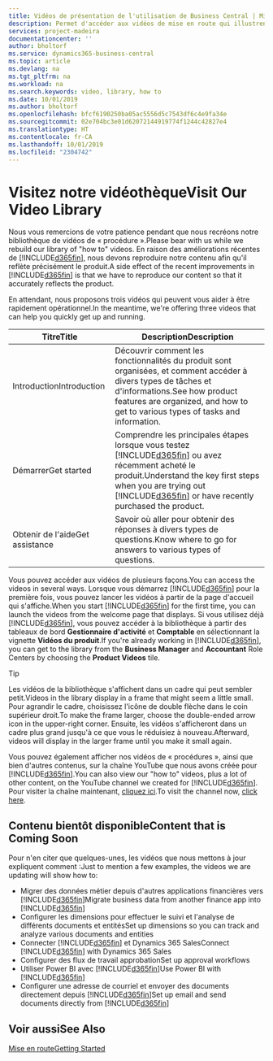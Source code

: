 ```yaml
---
title: Vidéos de présentation de l'utilisation de Business Central | Microsoft Docs
description: Permet d'accéder aux vidéos de mise en route qui illustrent comment effectuer des tâches courantes.
services: project-madeira
documentationcenter: ''
author: bholtorf
ms.service: dynamics365-business-central
ms.topic: article
ms.devlang: na
ms.tgt_pltfrm: na
ms.workload: na
ms.search.keywords: video, library, how to
ms.date: 10/01/2019
ms.author: bholtorf
ms.openlocfilehash: bfcf6190250ba05ac5556d5c7543df6c4e9fa34e
ms.sourcegitcommit: 02e704bc3e01d62072144919774f1244c42827e4
ms.translationtype: HT
ms.contentlocale: fr-CA
ms.lasthandoff: 10/01/2019
ms.locfileid: "2304742"
---
```

# <a name="visit-our-video-library"></a><span data-ttu-id="a2a0e-103">Visitez notre vidéothèque</span><span class="sxs-lookup"><span data-stu-id="a2a0e-103">Visit Our Video Library</span></span>
<span data-ttu-id="a2a0e-104">Nous vous remercions de votre patience pendant que nous recréons notre bibliothèque de vidéos de « procédure ».</span><span class="sxs-lookup"><span data-stu-id="a2a0e-104">Please bear with us while we rebuild our library of "how to" videos.</span></span> <span data-ttu-id="a2a0e-105">En raison des améliorations récentes de [!INCLUDE[d365fin](includes/d365fin_md.md)], nous devons reproduire notre contenu afin qu'il reflète précisément le produit.</span><span class="sxs-lookup"><span data-stu-id="a2a0e-105">A side effect of the recent improvements in [!INCLUDE[d365fin](includes/d365fin_md.md)] is that we have to reproduce our content so that it accurately reflects the product.</span></span>

<span data-ttu-id="a2a0e-106">En attendant, nous proposons trois vidéos qui peuvent vous aider à être rapidement opérationnel.</span><span class="sxs-lookup"><span data-stu-id="a2a0e-106">In the meantime, we're offering three videos that can help you quickly get up and running.</span></span>

|<span data-ttu-id="a2a0e-107">Titre</span><span class="sxs-lookup"><span data-stu-id="a2a0e-107">Title</span></span>|<span data-ttu-id="a2a0e-108">Description</span><span class="sxs-lookup"><span data-stu-id="a2a0e-108">Description</span></span>|
|----|----|
|<span data-ttu-id="a2a0e-109">Introduction</span><span class="sxs-lookup"><span data-stu-id="a2a0e-109">Introduction</span></span>|<span data-ttu-id="a2a0e-110">Découvrir comment les fonctionnalités du produit sont organisées, et comment accéder à divers types de tâches et d'informations.</span><span class="sxs-lookup"><span data-stu-id="a2a0e-110">See how product features are organized, and how to get to various types of tasks and information.</span></span>|
|<span data-ttu-id="a2a0e-111">Démarrer</span><span class="sxs-lookup"><span data-stu-id="a2a0e-111">Get started</span></span>|<span data-ttu-id="a2a0e-112">Comprendre les principales étapes lorsque vous testez [!INCLUDE[d365fin](includes/d365fin_md.md)] ou avez récemment acheté le produit.</span><span class="sxs-lookup"><span data-stu-id="a2a0e-112">Understand the key first steps when you are trying out [!INCLUDE[d365fin](includes/d365fin_md.md)] or have recently purchased the product.</span></span> |
|<span data-ttu-id="a2a0e-113">Obtenir de l'aide</span><span class="sxs-lookup"><span data-stu-id="a2a0e-113">Get assistance</span></span>|<span data-ttu-id="a2a0e-114">Savoir où aller pour obtenir des réponses à divers types de questions.</span><span class="sxs-lookup"><span data-stu-id="a2a0e-114">Know where to go for answers to various types of questions.</span></span>|

<span data-ttu-id="a2a0e-115">Vous pouvez accéder aux vidéos de plusieurs façons.</span><span class="sxs-lookup"><span data-stu-id="a2a0e-115">You can access the videos in several ways.</span></span> <span data-ttu-id="a2a0e-116">Lorsque vous démarrez [!INCLUDE[d365fin](includes/d365fin_md.md)] pour la première fois, vous pouvez lancer les vidéos à partir de la page d'accueil qui s'affiche.</span><span class="sxs-lookup"><span data-stu-id="a2a0e-116">When you start [!INCLUDE[d365fin](includes/d365fin_md.md)] for the first time, you can launch the videos from the welcome page that displays.</span></span> <span data-ttu-id="a2a0e-117">Si vous utilisez déjà [!INCLUDE[d365fin](includes/d365fin_md.md)], vous pouvez accéder à la bibliothèque à partir des tableaux de bord **Gestionnaire d'activité** et **Comptable** en sélectionnant la vignette **Vidéos du produit**.</span><span class="sxs-lookup"><span data-stu-id="a2a0e-117">If you're already working in [!INCLUDE[d365fin](includes/d365fin_md.md)], you can get to the library from the **Business Manager** and **Accountant** Role Centers by choosing the **Product Videos** tile.</span></span>

> [!Tip]  
> <span data-ttu-id="a2a0e-118">Les vidéos de la bibliothèque s'affichent dans un cadre qui peut sembler petit.</span><span class="sxs-lookup"><span data-stu-id="a2a0e-118">Videos in the library display in a frame that might seem a little small.</span></span> <span data-ttu-id="a2a0e-119">Pour agrandir le cadre, choisissez l'icône de double flèche dans le coin supérieur droit.</span><span class="sxs-lookup"><span data-stu-id="a2a0e-119">To make the frame larger, choose the double-ended arrow icon in the upper-right corner.</span></span> <span data-ttu-id="a2a0e-120">Ensuite, les vidéos s'afficheront dans un cadre plus grand jusqu'à ce que vous le réduisiez à nouveau.</span><span class="sxs-lookup"><span data-stu-id="a2a0e-120">Afterward, videos will display in the larger frame until you make it small again.</span></span>

<span data-ttu-id="a2a0e-121">Vous pouvez également afficher nos vidéos de « procédures », ainsi que bien d'autres contenus, sur la chaîne YouTube que nous avons créée pour [!INCLUDE[d365fin](includes/d365fin_md.md)].</span><span class="sxs-lookup"><span data-stu-id="a2a0e-121">You can also view our "how to" videos, plus a lot of other content, on the YouTube channel we created for [!INCLUDE[d365fin](includes/d365fin_md.md)].</span></span> <span data-ttu-id="a2a0e-122">Pour visiter la chaîne maintenant, [cliquez ici](https://go.microsoft.com/fwlink/?linkid=851533).</span><span class="sxs-lookup"><span data-stu-id="a2a0e-122">To visit the channel now, [click here](https://go.microsoft.com/fwlink/?linkid=851533).</span></span>

## <a name="content-that-is-coming-soon"></a><span data-ttu-id="a2a0e-123">Contenu bientôt disponible</span><span class="sxs-lookup"><span data-stu-id="a2a0e-123">Content that is Coming Soon</span></span>
<span data-ttu-id="a2a0e-124">Pour n'en citer que quelques-unes, les vidéos que nous mettons à jour expliquent comment :</span><span class="sxs-lookup"><span data-stu-id="a2a0e-124">Just to mention a few examples, the videos we are updating will show how to:</span></span>  

* <span data-ttu-id="a2a0e-125">Migrer des données métier depuis d'autres applications financières vers [!INCLUDE[d365fin](includes/d365fin_md.md)]</span><span class="sxs-lookup"><span data-stu-id="a2a0e-125">Migrate business data from another finance app into [!INCLUDE[d365fin](includes/d365fin_md.md)]</span></span>  
* <span data-ttu-id="a2a0e-126">Configurer les dimensions pour effectuer le suivi et l'analyse de différents documents et entités</span><span class="sxs-lookup"><span data-stu-id="a2a0e-126">Set up dimensions so you can track and analyze various documents and entities</span></span>
* <span data-ttu-id="a2a0e-127">Connecter [!INCLUDE[d365fin](includes/d365fin_md.md)] et Dynamics 365 Sales</span><span class="sxs-lookup"><span data-stu-id="a2a0e-127">Connect [!INCLUDE[d365fin](includes/d365fin_md.md)] with Dynamics 365 Sales</span></span>
* <span data-ttu-id="a2a0e-128">Configurer des flux de travail approbation</span><span class="sxs-lookup"><span data-stu-id="a2a0e-128">Set up approval workflows</span></span>  
* <span data-ttu-id="a2a0e-129">Utiliser Power BI avec [!INCLUDE[d365fin](includes/d365fin_md.md)]</span><span class="sxs-lookup"><span data-stu-id="a2a0e-129">Use Power BI with [!INCLUDE[d365fin](includes/d365fin_md.md)]</span></span>  
* <span data-ttu-id="a2a0e-130">Configurer une adresse de courriel et envoyer des documents directement depuis [!INCLUDE[d365fin](includes/d365fin_md.md)]</span><span class="sxs-lookup"><span data-stu-id="a2a0e-130">Set up email and send documents directly from [!INCLUDE[d365fin](includes/d365fin_md.md)]</span></span>  

## <a name="see-also"></a><span data-ttu-id="a2a0e-131">Voir aussi</span><span class="sxs-lookup"><span data-stu-id="a2a0e-131">See Also</span></span>
[<span data-ttu-id="a2a0e-132">Mise en route</span><span class="sxs-lookup"><span data-stu-id="a2a0e-132">Getting Started</span></span>](product-get-started.md)
